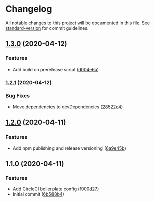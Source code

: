 # Changelog

All notable changes to this project will be documented in this file. See [standard-version](https://github.com/conventional-changelog/standard-version) for commit guidelines.

## [1.3.0](https://github.com/kgoedecke/node-app-boilerplate/compare/v1.2.1...v1.3.0) (2020-04-12)


### Features

* Add build on prerelease script ([d004e6a](https://github.com/kgoedecke/node-app-boilerplate/commit/d004e6a6548e58f670954c77054897a5d9453f4e))

### [1.2.1](https://github.com/kgoedecke/node-app-boilerplate/compare/v1.2.0...v1.2.1) (2020-04-12)


### Bug Fixes

* Move dependencies to devDependencies ([28522c4](https://github.com/kgoedecke/node-app-boilerplate/commit/28522c4bac0490f85cbcc014f2b38f0315d5de34))

## [1.2.0](https://github.com/kgoedecke/node-app-boilerplate/compare/v1.1.0...v1.2.0) (2020-04-11)


### Features

* Add npm publishing and release versioning ([6a9e45b](https://github.com/kgoedecke/node-app-boilerplate/commit/6a9e45b05f6dcd7ab55cb04b0c97e50645c48cef))

## 1.1.0 (2020-04-11)


### Features

* Add CircleCI boilerplate config ([f900d27](https://github.com/kgoedecke/node-app-boilerplate/commit/f900d27885a05d3598a02d140c7d4910c8212835))
* Initial commit ([6b588b4](https://github.com/kgoedecke/node-app-boilerplate/commit/6b588b42ef2c83b4991153191b43e30a78f57d51))
